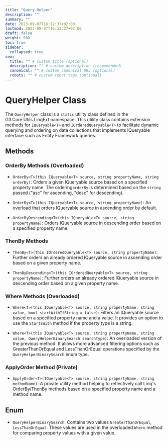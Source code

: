 ```yaml
---
title: "Query Helper"
description: ""
summary: ""
date: 2023-09-07T16:12:37+02:00
lastmod: 2023-09-07T16:12:37+02:00
draft: false
weight: 900
toc: true
sidebar:
  collapsed: true
seo:
  title: "" # custom title (optional)
  description: "" # custom description (recommended)
  canonical: "" # custom canonical URL (optional)
  robots: "" # custom robot tags (optional)
---
```


# QueryHelper Class

The `QueryHelper` class is a `static` utility class defined in the G3.Core.Utils.LinqExt namespace. This utility class contains extension methods for `IQueryable<T>` and `IOrderedQueryable<T>` to facilitate dynamic querying and ordering on data collections that implements IQueryable interface such as Entity Framework queries.

## Methods

### OrderBy Methods (Overloaded)

- `OrderBy<T>(this IQueryable<T> source, string propertyName, string orderBy)`: Orders a given IQueryable source based on a specified property name. The ordering`orderBy` is determined based on the `string` passed ("asc" for ascending, "desc" for descending).

- `OrderBy<T>(this IQueryable<T> source, string propertyName)`: An overload that orders IQueryable source in ascending order by default.

- `OrderByDescending<T>(this IQueryable<T> source, string propertyName)`: Orders IQueryable source in descending order based on a specified property name.

### ThenBy Methods

- `ThenBy<T>(this IOrderedQueryable<T> source, string propertyName)`: Further orders an already ordered IQueryable source in ascending order based on a given property name.

- `ThenByDescending<T>(this IOrderedQueryable<T> source, string propertyName)`: Further orders an already ordered IQueryable source in descending order based on a given property name.

### Where Methods (Overloaded)

- `Where<T>(this IQueryable<T> source, string propertyName, string value, bool startWithIfString = false)`: Filters an IQueryable source based on a specified property name and a value. It provides an option to use the `StartsWith` method if the property type is a string.

- `Where<T>(this IQueryable<T> source, string propertyName, string value, QueryHelperBinarySearch searchType)`: An overloaded version of the previous method. It allows more advanced filtering options such as GreaterThanOrEqual and LessThanOrEqual operations specified by the `QueryHelperBinarySearch` enum type. 

### ApplyOrder Method (Private)

- `ApplyOrder<T>(IQueryable<T> source, string propertyName, string methodName)`: A private utility method helping to reflectively call Linq's OrderBy/ThenBy methods based on a specified property name and a method name.

## Enum

- `QueryHelperBinarySearch`: Contains two values `GreaterThanOrEqual`, `LessThanOrEqual`. These values are used in the overloaded `Where` method for comparing property values with a given value.